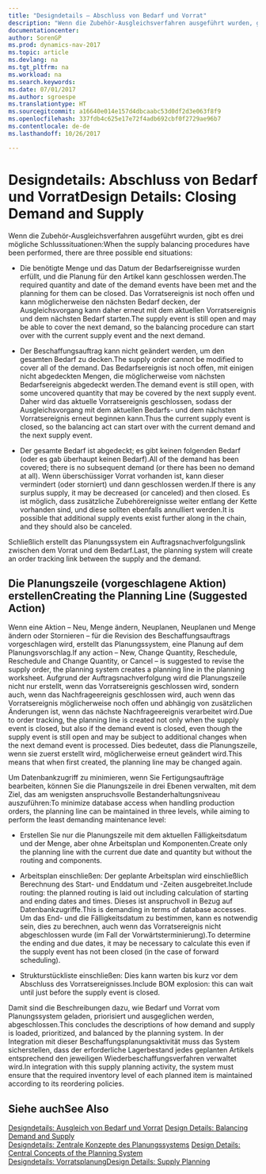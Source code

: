 ```yaml
---
title: "Designdetails – Abschluss von Bedarf und Vorrat"
description: "Wenn die Zubehör-Ausgleichsverfahren ausgeführt wurden, gibt es drei mögliche Schlusssituationen."
documentationcenter: 
author: SorenGP
ms.prod: dynamics-nav-2017
ms.topic: article
ms.devlang: na
ms.tgt_pltfrm: na
ms.workload: na
ms.search.keywords: 
ms.date: 07/01/2017
ms.author: sgroespe
ms.translationtype: HT
ms.sourcegitcommit: a16640e014e157d4dbcaabc53d0df2d3e063f8f9
ms.openlocfilehash: 337fdb4c625e17e72f4adb692cbf0f2729ae96b7
ms.contentlocale: de-de
ms.lasthandoff: 10/26/2017

---
```

# <a name="design-details-closing-demand-and-supply"></a><span data-ttu-id="ab90b-103">Designdetails: Abschluss von Bedarf und Vorrat</span><span class="sxs-lookup"><span data-stu-id="ab90b-103">Design Details: Closing Demand and Supply</span></span>
<span data-ttu-id="ab90b-104">Wenn die Zubehör-Ausgleichsverfahren ausgeführt wurden, gibt es drei mögliche Schlusssituationen:</span><span class="sxs-lookup"><span data-stu-id="ab90b-104">When the supply balancing procedures have been performed, there are three possible end situations:</span></span>  

-   <span data-ttu-id="ab90b-105">Die benötigte Menge und das Datum der Bedarfsereignisse wurden erfüllt, und die Planung für den Artikel kann geschlossen werden.</span><span class="sxs-lookup"><span data-stu-id="ab90b-105">The required quantity and date of the demand events have been met and the planning for them can be closed.</span></span> <span data-ttu-id="ab90b-106">Das Vorratsereignis ist noch offen und kann möglicherweise den nächsten Bedarf decken, der Ausgleichsvorgang kann daher erneut mit dem aktuellen Vorratsereignis und dem nächsten Bedarf starten.</span><span class="sxs-lookup"><span data-stu-id="ab90b-106">The supply event is still open and may be able to cover the next demand, so the balancing procedure can start over with the current supply event and the next demand.</span></span>  

-   <span data-ttu-id="ab90b-107">Der Beschaffungsauftrag kann nicht geändert werden, um den gesamten Bedarf zu decken.</span><span class="sxs-lookup"><span data-stu-id="ab90b-107">The supply order cannot be modified to cover all of the demand.</span></span> <span data-ttu-id="ab90b-108">Das Bedarfsereignis ist noch offen, mit einigen nicht abgedeckten Mengen, die möglicherweise vom nächsten Bedarfsereignis abgedeckt werden.</span><span class="sxs-lookup"><span data-stu-id="ab90b-108">The demand event is still open, with some uncovered quantity that may be covered by the next supply event.</span></span> <span data-ttu-id="ab90b-109">Daher wird das aktuelle Vorratsereignis geschlossen, sodass der Ausgleichsvorgang mit dem aktuellen Bedarfs- und dem nächsten Vorratsereignis erneut beginnen kann.</span><span class="sxs-lookup"><span data-stu-id="ab90b-109">Thus the current supply event is closed, so the balancing act can start over with the current demand and the next supply event.</span></span>  

-   <span data-ttu-id="ab90b-110">Der gesamte Bedarf ist abgedeckt; es gibt keinen folgenden Bedarf (oder es gab überhaupt keinen Bedarf).</span><span class="sxs-lookup"><span data-stu-id="ab90b-110">All of the demand has been covered; there is no subsequent demand (or there has been no demand at all).</span></span> <span data-ttu-id="ab90b-111">Wenn überschüssiger Vorrat vorhanden ist, kann dieser vermindert (oder storniert) und dann geschlossen werden.</span><span class="sxs-lookup"><span data-stu-id="ab90b-111">If there is any surplus supply, it may be decreased (or canceled) and then closed.</span></span> <span data-ttu-id="ab90b-112">Es ist möglich, dass zusätzliche Zubehörereignisse weiter entlang der Kette vorhanden sind, und diese sollten ebenfalls annulliert werden.</span><span class="sxs-lookup"><span data-stu-id="ab90b-112">It is possible that additional supply events exist further along in the chain, and they should also be canceled.</span></span>  

 <span data-ttu-id="ab90b-113">Schließlich erstellt das Planungssystem ein Auftragsnachverfolgungslink zwischen dem Vorrat und dem Bedarf.</span><span class="sxs-lookup"><span data-stu-id="ab90b-113">Last, the planning system will create an order tracking link between the supply and the demand.</span></span>  

## <a name="creating-the-planning-line-suggested-action"></a><span data-ttu-id="ab90b-114">Die Planungszeile (vorgeschlagene Aktion) erstellen</span><span class="sxs-lookup"><span data-stu-id="ab90b-114">Creating the Planning Line (Suggested Action)</span></span>  
 <span data-ttu-id="ab90b-115">Wenn eine Aktion – Neu, Menge ändern, Neuplanen, Neuplanen und Menge ändern oder Stornieren – für die Revision des Beschaffungsauftrags vorgeschlagen wird, erstellt das Planungssystem, eine Planung auf dem Planungsvorschlag.</span><span class="sxs-lookup"><span data-stu-id="ab90b-115">If any action – New, Change Quantity, Reschedule, Reschedule and Change Quantity, or Cancel – is suggested to revise the supply order, the planning system creates a planning line in the planning worksheet.</span></span> <span data-ttu-id="ab90b-116">Aufgrund der Auftragsnachverfolgung wird die Planungszeile nicht nur erstellt, wenn das Vorratsereignis geschlossen wird, sondern auch, wenn das Nachfrageereignis geschlossen wird, auch wenn das Vorratsereignis möglicherweise noch offen und abhängig von zusätzlichen Änderungen ist, wenn das nächste Nachfrageereignis verarbeitet wird.</span><span class="sxs-lookup"><span data-stu-id="ab90b-116">Due to order tracking, the planning line is created not only when the supply event is closed, but also if the demand event is closed, even though the supply event is still open and may be subject to additional changes when the next demand event is processed.</span></span> <span data-ttu-id="ab90b-117">Dies bedeutet, dass die Planungszeile, wenn sie zuerst erstellt wird, möglicherweise erneut geändert wird.</span><span class="sxs-lookup"><span data-stu-id="ab90b-117">This means that when first created, the planning line may be changed again.</span></span>  

 <span data-ttu-id="ab90b-118">Um Datenbankzugriff zu minimieren, wenn Sie Fertigungsaufträge bearbeiten, können Sie die Planungszeile in drei Ebenen verwalten, mit dem Ziel, das am wenigsten anspruchsvolle Bestanderhaltungsniveau auszuführen:</span><span class="sxs-lookup"><span data-stu-id="ab90b-118">To minimize database access when handling production orders, the planning line can be maintained in three levels, while aiming to perform the least demanding maintenance level:</span></span>  

-   <span data-ttu-id="ab90b-119">Erstellen Sie nur die Planungszeile mit dem aktuellen Fälligkeitsdatum und der Menge, aber ohne Arbeitsplan und Komponenten.</span><span class="sxs-lookup"><span data-stu-id="ab90b-119">Create only the planning line with the current due date and quantity but without the routing and components.</span></span>  

-   <span data-ttu-id="ab90b-120">Arbeitsplan einschließen: Der geplante Arbeitsplan wird einschließlich Berechnung des Start- und Enddatum und -Zeiten ausgebreitet.</span><span class="sxs-lookup"><span data-stu-id="ab90b-120">Include routing: the planned routing is laid out including calculation of starting and ending dates and times.</span></span> <span data-ttu-id="ab90b-121">Dieses ist anspruchvoll in Bezug auf Datenbankzugriffe.</span><span class="sxs-lookup"><span data-stu-id="ab90b-121">This is demanding in terms of database accesses.</span></span> <span data-ttu-id="ab90b-122">Um das End- und die Fälligkeitsdatum zu bestimmen, kann es notwendig sein, dies zu berechnen, auch wenn das Vorratsereignis nicht abgeschlossen wurde (im Fall der Vorwärtsterminierung).</span><span class="sxs-lookup"><span data-stu-id="ab90b-122">To determine the ending and due dates, it may be necessary to calculate this even if the supply event has not been closed (in the case of forward scheduling).</span></span>  

-   <span data-ttu-id="ab90b-123">Strukturstückliste einschließen: Dies kann warten bis kurz vor dem Abschluss des Vorratsereignisses.</span><span class="sxs-lookup"><span data-stu-id="ab90b-123">Include BOM explosion: this can wait until just before the supply event is closed.</span></span>  

 <span data-ttu-id="ab90b-124">Damit sind die Beschreibungen dazu, wie Bedarf und Vorrat vom Planungssystem geladen, priorisiert und ausgeglichen werden, abgeschlossen.</span><span class="sxs-lookup"><span data-stu-id="ab90b-124">This concludes the descriptions of how demand and supply is loaded, prioritized, and balanced by the planning system.</span></span> <span data-ttu-id="ab90b-125">In der Integration mit dieser Beschaffungsplanungsaktivität muss das System sicherstellen, dass der erforderliche Lagerbestand jedes geplanten Artikels entsprechend den jeweiligen Wiederbeschaffungsverfahren verwaltet wird.</span><span class="sxs-lookup"><span data-stu-id="ab90b-125">In integration with this supply planning activity, the system must ensure that the required inventory level of each planned item is maintained according to its reordering policies.</span></span>  

## <a name="see-also"></a><span data-ttu-id="ab90b-126">Siehe auch</span><span class="sxs-lookup"><span data-stu-id="ab90b-126">See Also</span></span>  
 <span data-ttu-id="ab90b-127">[Designdetails: Ausgleich von Bedarf und Vorrat](design-details-balancing-demand-and-supply.md) </span><span class="sxs-lookup"><span data-stu-id="ab90b-127">[Design Details: Balancing Demand and Supply](design-details-balancing-demand-and-supply.md) </span></span>  
 <span data-ttu-id="ab90b-128">[Designdetails: Zentrale Konzepte des Planungssystems](design-details-central-concepts-of-the-planning-system.md) </span><span class="sxs-lookup"><span data-stu-id="ab90b-128">[Design Details: Central Concepts of the Planning System](design-details-central-concepts-of-the-planning-system.md) </span></span>  
 [<span data-ttu-id="ab90b-129">Designdetails: Vorratsplanung</span><span class="sxs-lookup"><span data-stu-id="ab90b-129">Design Details: Supply Planning</span></span>](design-details-supply-planning.md)

